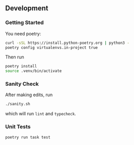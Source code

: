## Development

### Getting Started

You need poetry:

```sh
curl -sSL https://install.python-poetry.org | python3 -
poetry config virtualenvs.in-project true
```

Then run

```sh
poetry install
source .venv/bin/activate
```

### Sanity Check

After making edits, run

```sh
./sanity.sh
```

which will run `lint` and `typecheck`.

### Unit Tests

```sh
poetry run task test
```
